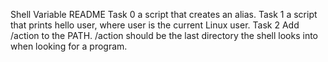 Shell Variable README
Task 0 a script that creates an alias.
Task 1 a script that prints hello user, where user is the current Linux user.
Task 2 Add /action to the PATH. /action should be the last directory the shell looks into when looking for a program.
